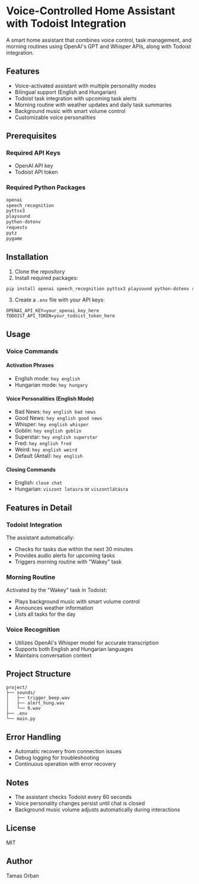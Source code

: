 # Voice-Controlled Home Assistant with Todoist Integration

A smart home assistant that combines voice control, task management, and morning routines using OpenAI's GPT and Whisper APIs, along with Todoist integration.

## Features

- Voice-activated assistant with multiple personality modes
- Bilingual support (English and Hungarian)
- Todoist task integration with upcoming task alerts
- Morning routine with weather updates and daily task summaries
- Background music with smart volume control
- Customizable voice personalities

## Prerequisites 

### Required API Keys
- OpenAI API key 
- Todoist API token

### Required Python Packages
```bash
openai
speech_recognition
pyttsx3
playsound
python-dotenv
requests
pytz
pygame
```

## Installation

1. Clone the repository
2. Install required packages:
```bash
pip install openai speech_recognition pyttsx3 playsound python-dotenv requests pytz pygame
```

3. Create a `.env` file with your API keys:
```plaintext
OPENAI_API_KEY=your_openai_key_here
TODOIST_API_TOKEN=your_todoist_token_here
```

## Usage

### Voice Commands

#### Activation Phrases
- English mode: `hey english`
- Hungarian mode: `hey hungary`

#### Voice Personalities (English Mode)
- Bad News: `hey english bad news`
- Good News: `hey english good news`
- Whisper: `hey english whisper`
- Goblin: `hey english goblin`
- Superstar: `hey english superstar`
- Fred: `hey english fred`
- Weird: `hey english weird`
- Default (Antal): `hey english`

#### Closing Commands
- English: `close chat`
- Hungarian: `viszont latasra` or `viszontlátásra`

## Features in Detail

### Todoist Integration
The assistant automatically:
- Checks for tasks due within the next 30 minutes
- Provides audio alerts for upcoming tasks
- Triggers morning routine with "Wakey" task

### Morning Routine
Activated by the "Wakey" task in Todoist:
- Plays background music with smart volume control
- Announces weather information
- Lists all tasks for the day

### Voice Recognition
- Utilizes OpenAI's Whisper model for accurate transcription
- Supports both English and Hungarian languages
- Maintains conversation context

## Project Structure
```
project/
├── sounds/
│   ├── trigger_beep.wav
│   ├── alert_hung.wav
│   └── 9.wav
├── .env
└── main.py
```

## Error Handling
- Automatic recovery from connection issues
- Debug logging for troubleshooting
- Continuous operation with error recovery

## Notes
- The assistant checks Todoist every 60 seconds
- Voice personality changes persist until chat is closed
- Background music volume adjusts automatically during interactions

## License
MIT

## Author
Tamas Orban
